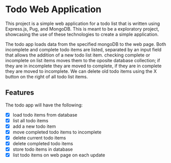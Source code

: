 # Todo Web Application

This project is a simple web application for a todo list that is written
using Express.js, Pug, and MongoDB. This is meant to be a exploratory project, showcasing the use of these technologies to create a simple application.

The todo app loads data from the specified mongoDB to the web page. Both incomplete and complete todo items are listed, separated by an input field that allows the addition of a new todo list item. checking complete or incomplete on list items moves them to the oposite database collection; if they are in incomplete they are moved to complete, if they are in complete they are moved to incomplete. We can delete old todo items using the X button on the right of all todo list items.

## Features

The todo app will have the following:
- [X] load todo items from database
- [X] list all todo items
- [X] add a new todo item
- [X] move completed todo items to incomplete
- [X] delete current todo items
- [X] delete completed todo items
- [X] store todo items in database
- [X] list todo items on web page on each update
